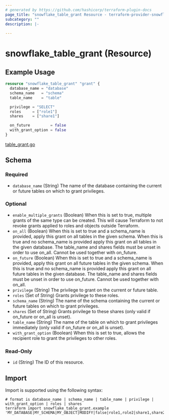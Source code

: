 ```yaml
---
# generated by https://github.com/hashicorp/terraform-plugin-docs
page_title: "snowflake_table_grant Resource - terraform-provider-snowflake"
subcategory: ""
description: |-
  
---
```


# snowflake_table_grant (Resource)



## Example Usage

```terraform
resource "snowflake_table_grant" "grant" {
  database_name = "database"
  schema_name   = "schema"
  table_name    = "table"

  privilege = "SELECT"
  roles     = ["role1"]
  shares    = ["share1"]

  on_future         = false
  with_grant_option = false
}
```
[table_grant.go](..%2F..%2Fpkg%2Fresources%2Ftable_grant.go)
<!-- schema generated by tfplugindocs -->
## Schema

### Required

- `database_name` (String) The name of the database containing the current or future tables on which to grant privileges.

### Optional

- `enable_multiple_grants` (Boolean) When this is set to true, multiple grants of the same type can be created. This will cause Terraform to not revoke grants applied to roles and objects outside Terraform.
- `on_all` (Boolean) When this is set to true and a schema_name is provided, apply this grant on all tables in the given schema. When this is true and no schema_name is provided apply this grant on all tables in the given database. The table_name and shares fields must be unset in order to use on_all. Cannot be used together with on_future.
- `on_future` (Boolean) When this is set to true and a schema_name is provided, apply this grant on all future tables in the given schema. When this is true and no schema_name is provided apply this grant on all future tables in the given database. The table_name and shares fields must be unset in order to use on_future. Cannot be used together with on_all.
- `privilege` (String) The privilege to grant on the current or future table.
- `roles` (Set of String) Grants privilege to these roles.
- `schema_name` (String) The name of the schema containing the current or future tables on which to grant privileges.
- `shares` (Set of String) Grants privilege to these shares (only valid if on_future or on_all is unset).
- `table_name` (String) The name of the table on which to grant privileges immediately (only valid if on_future or on_all is unset).
- `with_grant_option` (Boolean) When this is set to true, allows the recipient role to grant the privileges to other roles.

### Read-Only

- `id` (String) The ID of this resource.

## Import

Import is supported using the following syntax:

```shell
# format is database_name | schema_name | table_name | privilege | with_grant_option | roles | shares
terraform import snowflake_table_grant.example 'MY_DATABASE|MY_SCHEMA|MY_OBJECT|MODIFY|false|role1,role2|share1,share2'
```
